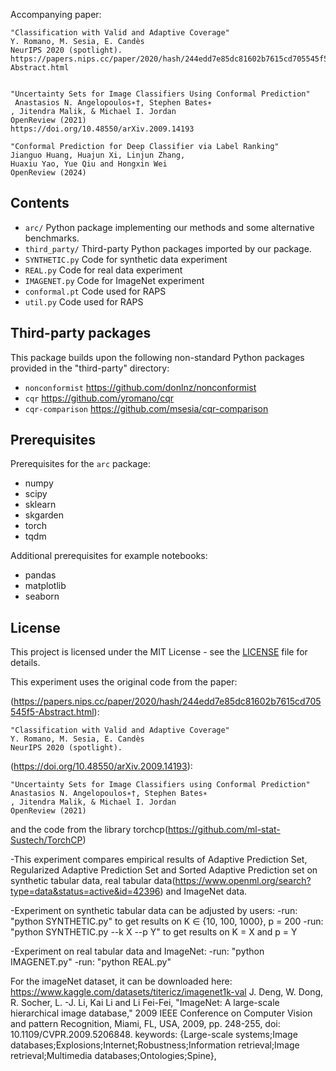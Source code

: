 

Accompanying paper:

    "Classification with Valid and Adaptive Coverage"
    Y. Romano, M. Sesia, E. Candès
    NeurIPS 2020 (spotlight).
    https://papers.nips.cc/paper/2020/hash/244edd7e85dc81602b7615cd705545f5-Abstract.html


    "Uncertainty Sets for Image Classifiers Using Conformal Prediction"
     Anastasios N. Angelopoulos∗†, Stephen Bates∗
    , Jitendra Malik, & Michael I. Jordan
    OpenReview (2021)
    https://doi.org/10.48550/arXiv.2009.14193

    "Conformal Prediction for Deep Classifier via Label Ranking"
    Jianguo Huang, Huajun Xi, Linjun Zhang,
    Huaxiu Yao, Yue Qiu and Hongxin Wei
    OpenReview (2024)




    

## Contents

 - `arc/` Python package implementing our methods and some alternative benchmarks.
 - `third_party/` Third-party Python packages imported by our package.
 - `SYNTHETIC.py` Code for synthetic data experiment
 - `REAL.py` Code for real data experiment
 - `IMAGENET.py` Code for ImageNet experiment
 - `conformal.pt` Code used for RAPS
 - `util.py` Code used for RAPS
  
## Third-party packages

This package builds upon the following non-standard Python packages provided in the "third-party" directory:

 - `nonconformist` https://github.com/donlnz/nonconformist
 - `cqr` https://github.com/yromano/cqr
 - `cqr-comparison` https://github.com/msesia/cqr-comparison
    
## Prerequisites

Prerequisites for the `arc` package:
 - numpy
 - scipy
 - sklearn
 - skgarden
 - torch
 - tqdm
 
Additional prerequisites for example notebooks:
 - pandas
 - matplotlib
 - seaborn

 


## License

This project is licensed under the MIT License - see the [LICENSE](LICENSE.txt) file for details.


This experiment uses the original code from the paper:

(https://papers.nips.cc/paper/2020/hash/244edd7e85dc81602b7615cd705545f5-Abstract.html):

    "Classification with Valid and Adaptive Coverage"
    Y. Romano, M. Sesia, E. Candès
    NeurIPS 2020 (spotlight).

(https://doi.org/10.48550/arXiv.2009.14193):

    "Uncertainty Sets for Image Classifiers using Conformal Prediction"
    Anastasios N. Angelopoulos∗†, Stephen Bates∗
    , Jitendra Malik, & Michael I. Jordan
    OpenReview (2021)


and the code from the library torchcp(https://github.com/ml-stat-Sustech/TorchCP)


-This experiment compares empirical results of Adaptive Prediction Set, Regularized Adaptive Prediction Set and Sorted Adaptive Prediction set on synthetic tabular data, real tabular data(https://www.openml.org/search?type=data&status=active&id=42396) and ImageNet data. 

-Experiment on synthetic tabular data can be adjusted by users:
    -run: "python SYNTHETIC.py" to get results on K ∈ {10, 100, 1000}, p = 200
    -run: "python SYNTHETIC.py --k X --p Y" to get results on K = X and p = Y



-Experiment on real tabular data and ImageNet:
    -run: "python IMAGENET.py"
    -run: "python REAL.py"


For the imageNet dataset, it can be downloaded here: https://www.kaggle.com/datasets/titericz/imagenet1k-val
    J. Deng, W. Dong, R. Socher, L. -J. Li, Kai Li and Li Fei-Fei, "ImageNet: A large-scale hierarchical image database," 2009 IEEE Conference on Computer Vision and            pattern Recognition, Miami, FL, USA, 2009, pp. 248-255, doi: 10.1109/CVPR.2009.5206848.
    keywords: {Large-scale systems;Image databases;Explosions;Internet;Robustness;Information retrieval;Image retrieval;Multimedia databases;Ontologies;Spine},
